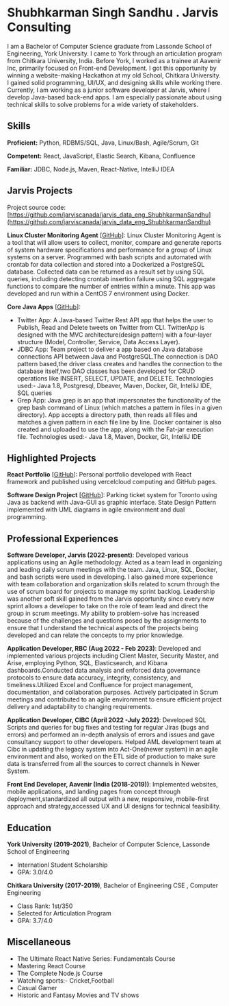 # Shubhkarman Singh Sandhu . Jarvis Consulting

I am a Bachelor of Computer Science graduate from Lassonde School of Engineering, York University. I came to York through an articulation program from Chitkara University, India. Before York, I worked as a trainee at Aavenir Inc, primarily focused on Front-end Development. I got this opportunity by winning a website-making Hackathon at my old School, Chitkara University. I gained solid programming, UI/UX, and designing skills while working there. Currently, I am working as a junior software developer at Jarvis, where I develop Java-based back-end apps. I am especially passionate about using technical skills to solve problems for a wide variety of stakeholders.

## Skills

**Proficient:** Python, RDBMS/SQL, Java, Linux/Bash,  Agile/Scrum, Git

**Competent:** React, JavaScript, Elastic Search, Kibana, Confluence 

**Familiar:** JDBC, Node.js, Maven, React-Native, IntelliJ IDEA

## Jarvis Projects

Project source code: [https://github.com/jarviscanada/jarvis_data_eng_ShubhkarmanSandhu](https://github.com/jarviscanada/jarvis_data_eng_ShubhkarmanSandhu)


**Linux Cluster Monitoring Agent** [[GitHub](https://github.com/jarviscanada/jarvis_data_eng_ShubhkarmanSandhu/tree/master/linux_sql)]: Linux Cluster Monitoring Agent is a tool that will allow users to collect, monitor, compare and generate reports of system hardware specifications and performance for a group of Linux systems on a server. Programmed with bash scripts and automated with crontab for data collection and stored into a Dockerized a PostgreSQL database. Collected data can be returned as a result set by using SQL queries, including detecting crontab insertion failure using SQL aggregate functions to compare the number of entries within a minute. This app was developed and run within a CentOS 7 environment using Docker.

**Core Java Apps** [[GitHub](https://github.com/jarviscanada/jarvis_data_eng_ShubhkarmanSandhu/tree/master/core_java)]:
      
  - Twitter App: A Java-based Twitter Rest API app that helps the user to Publish, Read and Delete tweets on Twitter from CLI. TwitterApp is designed with the MVC architecture(design pattern) with a four-layer structure (Model, Controller, Service, Data Access Layer).
  - JDBC App: Team project to deliver a app based on Java database connections API between Java and PostgreSQL.The connection is DAO pattern based,the driver class creates and handles the connection to the database itself,two DAO classes has been developed for CRUD operations like INSERT, SELECT, UPDATE, and DELETE. Technologies used:- Java 1.8, Postgresql, Dbeaver, Maven, Docker, Git, IntelliJ IDE, SQL queries
  - Grep App: Java grep is an app that impersonates the functionality of the grep bash command of Linux (which matches a pattern in files in a given directory). App accepts a directory path, then reads all files and matches a given pattern in each file line by line. Docker container is also created and uploaded to use the app, along with the Fat-jar execution file. Technologies used:- Java 1.8, Maven, Docker, Git, IntelliJ IDE


## Highlighted Projects
**React Portfolio** [[GitHub](https://github.com/LordSandhu/Portfolio)]: Personal portfolio developed with React framework and published using vercelcloud computing and GitHub pages.

**Software Design Project** [[GitHub](https://github.com/LordSandhu/ParkingTicket-Project-Java)]: Parking ticket system for Toronto using Java as backend with Java-GUI as graphic interface. State Design Pattern implemented with UML diagrams in agile environment and dual programming.


## Professional Experiences

**Software Developer, Jarvis (2022-present)**: Developed various applications using an Agile methodology. Acted as a team lead in organizing and leading daily scrum meetings with the team. Java, Linux, SQL, Docker, and bash scripts were used in developing. I also gained more experience with team collaboration and organization skills related to scrum through the use of scrum board for projects to manage my sprint backlog. Leadership was another soft skill gained from the Jarvis opportunity since every new sprint allows a developer to take on the role of team lead and direct the group in scrum meetings. My ability to problem-solve has increased because of the challenges and questions posed by the assignments to ensure that I understand the technical aspects of the projects being developed and can relate the concepts to my prior knowledge.

**Application Developer, RBC (Aug 2022 - Feb 2023)**: Developed and implemented various projects including Client Master, Security Master, and Arise, employing Python, SQL, Elasticsearch, and Kibana dashboards.Conducted data analysis and enforced data governance protocols to ensure data accuracy, integrity, consistency, and timeliness.Utilized Excel and Confluence for project management, documentation, and collaboration purposes. Actively participated in Scrum meetings and contributed to an agile environment to ensure efficient project delivery and adaptability to changing requirements.

**Application Developer, CIBC (April 2022 -July 2022)**: Developed SQL Scripts and queries for bug fixes and testing for regular Jiras (bugs and errors) and performed an in-depth analysis of errors and issues and gave consultancy support to other developers. Helped AML development team at Cibc in updating the legacy system into Act-One(newer system) in an agile environment and also, worked on the ETL side of production to make sure data is transferred from all the sources to correct channels in Newer System.

**Front End Developer, Aavenir (India (2018-2019))**: Implemented websites, mobile applications, and landing pages from concept through deployment,standardized all output with a new, responsive, mobile-first approach and strategy,accessed UX and UI designs for technical feasibility. 


## Education
**York University (2019-2021)**, Bachelor of Computer Science, Lassonde School of Engineering
- Internationl Student Scholarship
- GPA: 3.0/4.0

**Chitkara University  (2017-2019)**, Bachelor of Engineering CSE , Computer Engineering
- Class Rank: 1st/350
- Selected for Articulation Program
- GPA: 3.7/4.0


## Miscellaneous
- The Ultimate React Native Series: Fundamentals Course
- Mastering React Course
- The Complete Node.js Course
- Watching sports:- Cricket,Football
- Casual Gamer
- Historic and Fantasy Movies and TV shows
